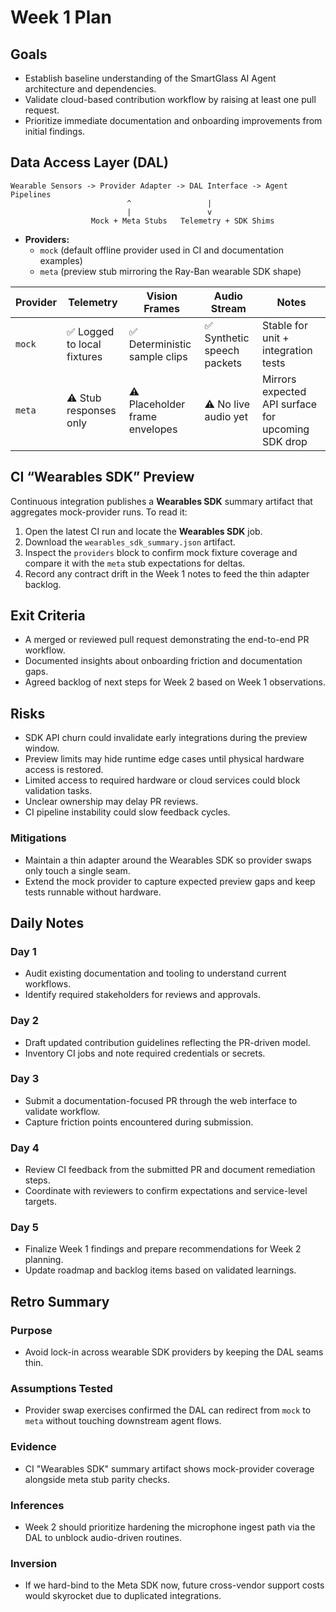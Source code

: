# Week 1 Plan

## Goals
- Establish baseline understanding of the SmartGlass AI Agent architecture and dependencies.
- Validate cloud-based contribution workflow by raising at least one pull request.
- Prioritize immediate documentation and onboarding improvements from initial findings.

## Data Access Layer (DAL)

```
Wearable Sensors -> Provider Adapter -> DAL Interface -> Agent Pipelines
                          ^                 |
                          |                 v
                  Mock + Meta Stubs   Telemetry + SDK Shims
```

- **Providers:**
  - `mock` (default offline provider used in CI and documentation examples)
  - `meta` (preview stub mirroring the Ray-Ban wearable SDK shape)

| Provider | Telemetry | Vision Frames | Audio Stream | Notes |
| -------- | --------- | ------------- | ------------ | ----- |
| `mock`   | ✅ Logged to local fixtures | ✅ Deterministic sample clips | ✅ Synthetic speech packets | Stable for unit + integration tests |
| `meta`   | ⚠️ Stub responses only | ⚠️ Placeholder frame envelopes | ⚠️ No live audio yet | Mirrors expected API surface for upcoming SDK drop |

## CI “Wearables SDK” Preview

Continuous integration publishes a **Wearables SDK** summary artifact that aggregates mock-provider runs. To read it:

1. Open the latest CI run and locate the **Wearables SDK** job.
2. Download the `wearables_sdk_summary.json` artifact.
3. Inspect the `providers` block to confirm mock fixture coverage and compare it with the `meta` stub expectations for deltas.
4. Record any contract drift in the Week 1 notes to feed the thin adapter backlog.

## Exit Criteria
- A merged or reviewed pull request demonstrating the end-to-end PR workflow.
- Documented insights about onboarding friction and documentation gaps.
- Agreed backlog of next steps for Week 2 based on Week 1 observations.

## Risks
- SDK API churn could invalidate early integrations during the preview window.
- Preview limits may hide runtime edge cases until physical hardware access is restored.
- Limited access to required hardware or cloud services could block validation tasks.
- Unclear ownership may delay PR reviews.
- CI pipeline instability could slow feedback cycles.

### Mitigations
- Maintain a thin adapter around the Wearables SDK so provider swaps only touch a single seam.
- Extend the mock provider to capture expected preview gaps and keep tests runnable without hardware.

## Daily Notes

### Day 1
- Audit existing documentation and tooling to understand current workflows.
- Identify required stakeholders for reviews and approvals.

### Day 2
- Draft updated contribution guidelines reflecting the PR-driven model.
- Inventory CI jobs and note required credentials or secrets.

### Day 3
- Submit a documentation-focused PR through the web interface to validate workflow.
- Capture friction points encountered during submission.

### Day 4
- Review CI feedback from the submitted PR and document remediation steps.
- Coordinate with reviewers to confirm expectations and service-level targets.

### Day 5
- Finalize Week 1 findings and prepare recommendations for Week 2 planning.
- Update roadmap and backlog items based on validated learnings.

## Retro Summary

### Purpose
- Avoid lock-in across wearable SDK providers by keeping the DAL seams thin.

### Assumptions Tested
- Provider swap exercises confirmed the DAL can redirect from `mock` to `meta` without touching downstream agent flows.

### Evidence
- CI "Wearables SDK" summary artifact shows mock-provider coverage alongside meta stub parity checks.

### Inferences
- Week 2 should prioritize hardening the microphone ingest path via the DAL to unblock audio-driven routines.

### Inversion
- If we hard-bind to the Meta SDK now, future cross-vendor support costs would skyrocket due to duplicated integrations.
